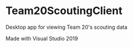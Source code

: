 # Team20ScoutingClient
Desktop app for viewing Team 20's scouting data

Made with Visual Studio 2019

